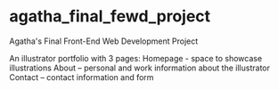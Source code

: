 # agatha_final_fewd_project
Agatha's Final Front-End Web Development Project

An illustrator portfolio with 3 pages:
Homepage - space to showcase illustrations
About – personal and work information about the illustrator
Contact – contact information and form 

